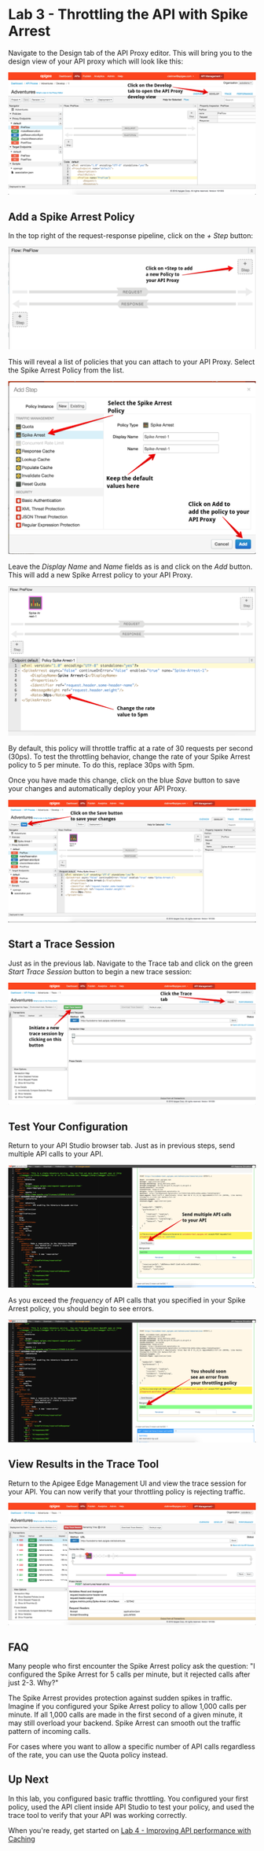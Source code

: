 # Lab 3 - Throttling the API with Spike Arrest

Navigate to the Design tab of the API Proxy editor. This will bring you to the design view of your API proxy which will look like this:

![API Proxy Design View](images/proxy-design-view.png)

## Add a Spike Arrest Policy

In the top right of the request-response pipeline, click on the *+ Step* button:

![API Proxy Request](images/request-pipeline.png)

This will reveal a list of policies that you can attach to your API Proxy. Select the Spike Arrest Policy from the list. 

![Policy List](images/policy-list.png)

Leave the *Display Name* and *Name* fields as is and click on the *Add* button. This will add a new Spike Arrest policy to your API Proxy. 

![Spike Arrest](images/spike-arrest.png)

By default, this policy will throttle traffic at a rate of 30 requests per second (30ps). To test the throttling behavior, change the rate of your Spike Arrest policy to 5 per minute. To do this, replace 30ps with 5pm. 

Once you have made this change, click on the blue *Save* button to save your changes and automatically deploy your API Proxy. 

![Save Proxy](images/save-proxy.png)

## Start a Trace Session

Just as in the previous lab. Navigate to the Trace tab and click on the green *Start Trace Session* button to begin a new trace session:

![Spike Trace](images/start-trace.png)

## Test Your Configuration

Return to your API Studio browser tab. Just as in previous steps, send multiple API calls to your API.

![Spike Trace](images/apistudio-spike.png)

 As you exceed the *frequency* of API calls that you specified in your Spike Arrest policy, you should begin to see errors.

![Spike Trace](images/spike-error.png)

## View Results in the Trace Tool

Return to the Apigee Edge Management UI and view the trace session for your API. You can now verify that your throttling policy is rejecting traffic. 

![Spike Trace](images/spike-trace.png)

## FAQ

Many people who first encounter the Spike Arrest policy ask the question: "I configured the Spike Arrest for 5 calls per minute, but it rejected calls after just 2-3. Why?"

The Spike Arrest provides protection against sudden spikes in traffic. Imagine if you configured your Spike Arrest policy to allow 1,000 calls per minute. If all 1,000 calls are made in the first second of a given minute, it may still overload your backend. Spike Arrest can smooth out the traffic pattern of incoming calls.

For cases where you want to allow a specific number of API calls regardless of the rate, you can use the Quota policy instead. 

## Up Next

In this lab, you configured basic traffic throttling. You configured your first policy, used the API client inside API Studio to test your policy, and used the trace tool to verify that your API was working correctly.

When you're ready, get started on [Lab 4 - Improving API performance with Caching](lab4.md) 
